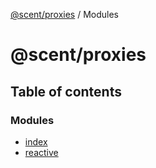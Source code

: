 [@scent/proxies](README.md) / Modules

# @scent/proxies

## Table of contents

### Modules

- [index](modules/index.md)
- [reactive](modules/reactive.md)
